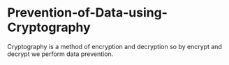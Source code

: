 # Prevention-of-Data-using-Cryptography
Cryptography is a method of encryption and decryption so by encrypt and decrypt we perform data prevention. 
